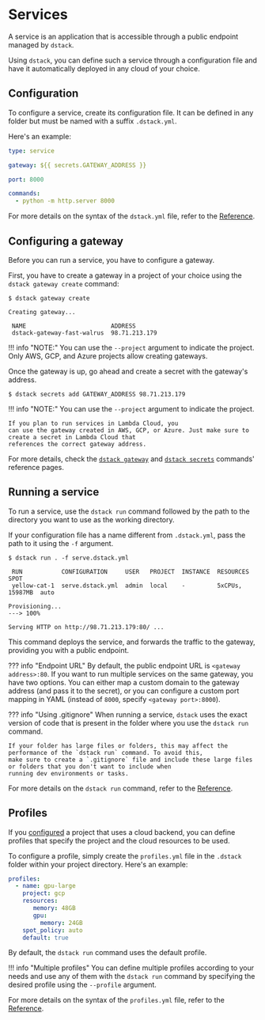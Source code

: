 # Services

A service is an application that is accessible through a public endpoint managed by `dstack`.

Using `dstack`, you can define such a service through a configuration file and have it
automatically deployed in any cloud of your choice.

## Configuration

To configure a service, create its configuration file. It can be defined
in any folder but must be named with a suffix `.dstack.yml`.

Here's an example:

<div editor-title="serve.dstack.yml"> 

```yaml
type: service

gateway: ${{ secrets.GATEWAY_ADDRESS }}

port: 8000

commands:
  - python -m http.server 8000
```

</div>

For more details on the syntax of the `dstack.yml` file, refer to the [Reference](../reference/dstack.yml/service.md).

## Configuring a gateway

Before you can run a service, you have to configure a gateway.

First, you have to create a gateway in a project of your choice using the `dstack gateway create` command:

<div class="termy">

```shell
$ dstack gateway create

Creating gateway...

 NAME                        ADDRESS    
 dstack-gateway-fast-walrus  98.71.213.179 

```

</div>

!!! info "NOTE:"
    You can use the `--project` argument to indicate the project.
    Only AWS, GCP, and Azure projects allow creating gateways.

Once the gateway is up, go ahead and create a secret with the gateway's address.

<div class="termy">

```shell
$ dstack secrets add GATEWAY_ADDRESS 98.71.213.179
```
</div>

!!! info "NOTE:"
    You can use the `--project` argument to indicate the project.

    If you plan to run services in Lambda Cloud, you
    can use the gateway created in AWS, GCP, or Azure. Just make sure to create a secret in Lambda Cloud that
    references the correct gateway address.

For more details, check the [`dstack gateway`](../reference/cli/gateway.md) 
and [`dstack secrets`](../reference/cli/secrets.md) commands' reference pages.

## Running a service

To run a service, use the `dstack run` command followed by the path to the directory you want to use as the
working directory.

If your configuration file has a name different from `.dstack.yml`, pass the path to it using the `-f` argument.

<div class="termy">

```shell
$ dstack run . -f serve.dstack.yml

 RUN           CONFIGURATION     USER   PROJECT  INSTANCE  RESOURCES        SPOT
 yellow-cat-1  serve.dstack.yml  admin  local    -         5xCPUs, 15987MB  auto  

Provisioning...
---> 100%

Serving HTTP on http://98.71.213.179:80/ ...
```

</div>

This command deploys the service, and forwards the traffic to the gateway, 
providing you with a public endpoint.

??? info "Endpoint URL"
    By default, the public endpoint URL is `<gateway address>:80`. If you want to run multiple services on the same gateway,
    you have two options. You can either map a custom domain to the gateway address (and pass it to the secret), or you can
    configure a custom port mapping in YAML (instead of `8000`, specify `<gateway port>:8000`).

??? info "Using .gitignore"
    When running a service, `dstack` uses the exact version of code that is present in the folder where you
    use the `dstack run` command.

    If your folder has large files or folders, this may affect the performance of the `dstack run` command. To avoid this,
    make sure to create a `.gitignore` file and include these large files or folders that you don't want to include when
    running dev environments or tasks.

For more details on the `dstack run` command, refer to the [Reference](../reference/cli/run.md).

## Profiles

If you [configured](../projects.md) a project that uses a cloud backend, you can define profiles that specify the
project and the cloud resources to be used.

To configure a profile, simply create the `profiles.yml` file in the `.dstack` folder within your project directory. 
Here's an example:

<div editor-title=".dstack/profiles.yml"> 

```yaml
profiles:
  - name: gpu-large
    project: gcp
    resources:
       memory: 48GB
       gpu:
         memory: 24GB
    spot_policy: auto
    default: true
```

</div>

By default, the `dstack run` command uses the default profile.

!!! info "Multiple profiles"
    You can define multiple profiles according to your needs and use any of them with the `dstack run` command by specifying
    the desired profile using the `--profile` argument.

For more details on the syntax of the `profiles.yml` file, refer to the [Reference](../reference/profiles.yml.md).